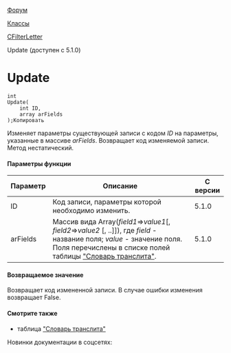 [Форум](/api_help/forum/index.php)

[Классы](/api_help/forum/developer/index.php)

[CFilterLetter](/api_help/forum/developer/cfilterletter/index.php)

Update (доступен с 5.1.0)

Update
======

```
int
Update(
	int ID,
	array arFields
);Копировать
```

Изменяет параметры существующей записи с кодом *ID* на параметры, указанные в массиве *arFields*. Возвращает код изменяемой записи. Метод нестатический.

#### Параметры функции

| Параметр | Описание | С версии |
| --- | --- | --- |
| ID | Код записи, параметры которой необходимо изменить. | 5.1.0 |
| arFields | Массив вида Array(*field1*=>*value1*[, *field2*=>*value2* [, ..]]), где     *field* - название поля;   *value* - значение поля.     Поля перечислены в списке полей таблицы ["Словарь транслита"](/api_help/forum/fields.php#cfilterletter). | 5.1.0 |

#### Возвращаемое значение

Возвращает код измененной записи. В случае ошибки изменения возвращает False.

#### Смотрите также

* таблица ["Словарь транслита"](/api_help/forum/fields.php#cfilterletter)

Новинки документации в соцсетях: